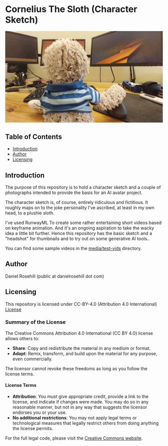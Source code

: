 # Cornelius The Sloth (Character Sketch)

[![alt text](media/images/banner.png)](media/images/banner.png)

## Table of Contents

- [Introduction](#introduction)
- [Author](#author)
- [Licensing](#licensing)

## Introduction

The purpose of this repository is to hold a character sketch and a couple of photographs intended to provide the basis for an AI avatar project. 

The character sketch is, of course, entirely ridiculous and fictitious. It roughly maps on to the joke personality I've ascribed, at least in my own head, to a plushie sloth.

I've used RunwayML To create some rather entertaining short videos based on keyframe animation. And it's an ongoing aspiration to take the wacky idea a little bit further. Hence this repository has the basic sketch and a "headshot" for thumbnails and to try out on some generative AI tools.. 

You can find some sample videos in the [media/test-vids](media/test-vids) directory.

## Author

Daniel Rosehill
(public at danielrosehill dot com)

## Licensing

This repository is licensed under CC-BY-4.0 (Attribution 4.0 International)
[License](https://creativecommons.org/licenses/by/4.0/)

### Summary of the License

The Creative Commons Attribution 4.0 International (CC BY 4.0) license allows others to:

- **Share**: Copy and redistribute the material in any medium or format.
- **Adapt**: Remix, transform, and build upon the material for any purpose, even commercially.

The licensor cannot revoke these freedoms as long as you follow the license terms.

#### License Terms

- **Attribution**: You must give appropriate credit, provide a link to the license, and indicate if changes were made. You may do so in any reasonable manner, but not in any way that suggests the licensor endorses you or your use.
- **No additional restrictions**: You may not apply legal terms or technological measures that legally restrict others from doing anything the license permits.

For the full legal code, please visit the [Creative Commons website](https://creativecommons.org/licenses/by/4.0/legalcode).